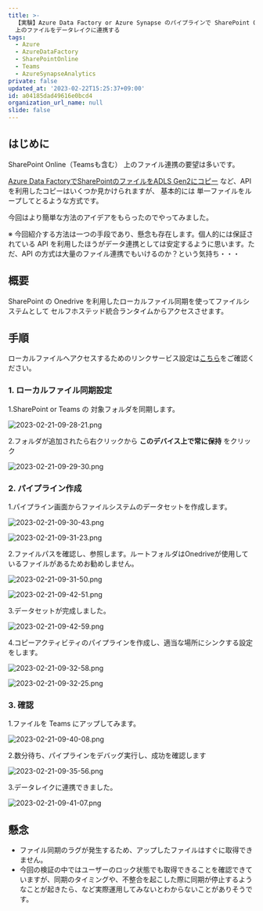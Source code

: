 ```yaml
---
title: >-
  【実験】Azure Data Factory or Azure Synapse のパイプラインで SharePoint Online or Teams
  上のファイルをデータレイクに連携する
tags:
  - Azure
  - AzureDataFactory
  - SharePointOnline
  - Teams
  - AzureSynapseAnalytics
private: false
updated_at: '2023-02-22T15:25:37+09:00'
id: a04185dad49616e0bcd4
organization_url_name: null
slide: false
---
```

## はじめに

SharePoint Online（Teamsも含む） 上のファイル連携の要望は多いです。

[Azure Data FactoryでSharePointのファイルをADLS Gen2にコピー](https://qiita.com/yaagi/items/eb6a86e0c9a2fc3b3e61) など、API を利用したコピーはいくつか見かけられますが、 基本的には 単一ファイルをループしてとるような方式です。

今回はより簡単な方法のアイデアをもらったのでやってみました。

※ 今回紹介する方法は一つの手段であり、懸念も存在します。個人的には保証されている API を利用したほうがデータ連携としては安定するように思います。ただ、API の方式は大量のファイル連携でもいけるのか？という気持ち・・・

## 概要

SharePoint の Onedrive を利用したローカルファイル同期を使ってファイルシステムとして セルフホステッド統合ランタイムからアクセスさせます。

## 手順

ローカルファイルへアクセスするためのリンクサービス設定は[こちら](https://qiita.com/ryoma-nagata/items/35e58aa4bb846bd8dac3)をご確認ください。


### 1. ローカルファイル同期設定

1.SharePoint or Teams の 対象フォルダを同期します。

![2023-02-21-09-28-21.png](https://qiita-image-store.s3.ap-northeast-1.amazonaws.com/0/281819/4224d366-62cb-c641-bdd0-58770e927363.png)


2.フォルダが追加されたら右クリックから **このデバイス上で常に保持** をクリック

![2023-02-21-09-29-30.png](https://qiita-image-store.s3.ap-northeast-1.amazonaws.com/0/281819/ef65b042-362d-00b9-f5c2-0094b3ecea22.png)


### 2. パイプライン作成

1.パイプライン画面からファイルシステムのデータセットを作成します。

![2023-02-21-09-30-43.png](https://qiita-image-store.s3.ap-northeast-1.amazonaws.com/0/281819/185fa7bb-bcce-ea66-7c88-4dab1989fb28.png)


![2023-02-21-09-31-23.png](https://qiita-image-store.s3.ap-northeast-1.amazonaws.com/0/281819/a8159839-a52e-6f59-87ff-340a5c26c143.png)


2.ファイルパスを確認し、参照します。ルートフォルダはOnedriveが使用しているファイルがあるためお勧めしません。

![2023-02-21-09-31-50.png](https://qiita-image-store.s3.ap-northeast-1.amazonaws.com/0/281819/f8696d68-64d6-2345-dcff-ed4a72f1bf21.png)


![2023-02-21-09-42-51.png](https://qiita-image-store.s3.ap-northeast-1.amazonaws.com/0/281819/4425ffe7-adcd-6a05-9e86-a3941e637cfe.png)



3.データセットが完成しました。

![2023-02-21-09-42-59.png](https://qiita-image-store.s3.ap-northeast-1.amazonaws.com/0/281819/5f19a472-9fd9-bc98-f442-720d44ee2344.png)


4.コピーアクティビティのパイプラインを作成し、適当な場所にシンクする設定をします。

![2023-02-21-09-32-58.png](https://qiita-image-store.s3.ap-northeast-1.amazonaws.com/0/281819/7890334f-c29d-44f3-2bd1-8ef39657de9b.png)

![2023-02-21-09-32-25.png](https://qiita-image-store.s3.ap-northeast-1.amazonaws.com/0/281819/a5fd81bd-0553-eace-c146-5aadee49fb8a.png)


### 3. 確認

1.ファイルを Teams にアップしてみます。

![2023-02-21-09-40-08.png](https://qiita-image-store.s3.ap-northeast-1.amazonaws.com/0/281819/0360b695-0be4-75e6-1cd8-68de57f62a2d.png)


2.数分待ち、パイプラインをデバッグ実行し、成功を確認します

![2023-02-21-09-35-56.png](https://qiita-image-store.s3.ap-northeast-1.amazonaws.com/0/281819/d98b9a1c-fd3f-9bce-92de-0ad50454be77.png)


3.データレイクに連携できました。

![2023-02-21-09-41-07.png](https://qiita-image-store.s3.ap-northeast-1.amazonaws.com/0/281819/1b678c6b-63fd-2dc9-2ae2-5d4d2d1b51d0.png)


## 懸念

- ファイル同期のラグが発生するため、アップしたファイルはすぐに取得できません。
- 今回の検証の中ではユーザーのロック状態でも取得できることを確認できていますが、同期のタイミングや、不整合を起こした際に同期が停止するようなことが起きたら、など実際運用してみないとわからないことがありそうです。


